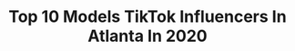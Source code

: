 ---
title: Top 10 Models TikTok Influencers In Atlanta In 2020
description: >-
  Find top models TikTok influencers in Atlanta in 2020. Most popular hashtags: #model #covid19 #keepingbusy #xyzcba.
platform: TikTok
profiles:
  - username: "avedarave"
    fullname: >-
      Avery Bartlett
    location: "United States"
    followers: 108966
    engagement: 2141
    commentsToLikes: 0.005282
    id: ck9fowg9b4my10j78ups4xozo
    verified: false
    hashtags: "#homeworkout, #fashion, #espn, #teamusa"
  - username: "marstruck"
    fullname: >-
      marissa
    location: "United States"
    followers: 93905
    engagement: 1991
    commentsToLikes: 0.010617
    id: ckact0uidcmrs0i78g7ssiwrd
    verified: false
    hashtags: "#aesthetic, #decadeslooks, #decadesfashion, #wasian"
  - username: "the_jimk"
    fullname: >-
      Jim Kelley
    location: "United States"
    followers: 9810
    engagement: 1579
    commentsToLikes: 0.042804
    id: ck9e18m3d9kf30j78s2laxmvu
    verified: false
    hashtags: "#cursedimages, #lazy, #dragoncon, #reboot"
  - username: "neveshgih"
    fullname: >-
      neveshgih
    location: "United States"
    followers: 14414
    engagement: 1796
    commentsToLikes: 0.023613
    id: ckaiitjshc05w0i78xi06m9rx
    verified: false
    hashtags: "#jules, #friendships, #adventure, #wipeitdown"
  - username: "yofisherphoto"
    fullname: >-
      Photo
    location: "United States"
    followers: 35667
    engagement: 1163
    commentsToLikes: 0.011721
    id: ck8kd2w753ypx0j78z2dvzzba
    verified: false
    hashtags: "#xyzcba, #lightroom, #iphone, #tiktokcreator"
  - username: "prettiehazeleyez"
    fullname: >-
      Taj Thomas
    location: "United States"
    followers: 4207
    engagement: 894
    commentsToLikes: 0.051030
    id: ckal63nhw8wba0i78x5gauxyo
    verified: false
    hashtags: "#foryoupage, #workout, #allblack, #subway"
  - username: "madlyexplore"
    fullname: >-
      jacobcurtisbean
    location: "United States"
    followers: 27639
    engagement: 642
    commentsToLikes: 0.031928
    id: ckamr8524kjnx0i78wv3wzk25
    verified: false
    hashtags: "#trick, #northcarolina, #oops, #dance"
  - username: "kidwonder6ix"
    fullname: >-
      Luchi Milliani
    location: "United States"
    followers: 7558
    engagement: 865
    commentsToLikes: 0.019057
    id: ck9c092fko6yh0j783omz54f4
    verified: false
    hashtags: "#newtrend, #herb, #hightimes, #indoorworkout"
  - username: "iam_beatrizmichelle"
    fullname: >-
      Beatriz Michelle
    location: "United States"
    followers: 8228
    engagement: 444
    commentsToLikes: 0.064834
    id: ck9nfare2e7n50j78uc27j4lz
    verified: false
    hashtags: "#billboard, #fliptheswitch, #damn, #sause"
  - username: "swaggpack_shaq"
    fullname: >-
      Swaggpack_shaq
    location: "United States"
    followers: 68552
    engagement: 733
    commentsToLikes: 0.018257
    id: cka9qo2an86wt0i78at9hvvga
    verified: false
    hashtags: "#speed, #driveby, #mustang, #reflection"
---